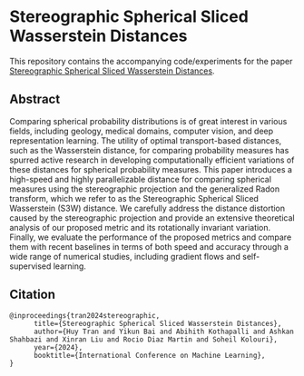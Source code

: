 # Stereographic Spherical Sliced Wasserstein Distances

This repository contains the accompanying code/experiments for the paper [Stereographic Spherical Sliced Wasserstein Distances](https://arxiv.org/abs/2402.02345). 

## Abstract

Comparing spherical probability distributions is of great interest in various fields, including geology, medical domains, computer vision, and deep representation learning. The utility of optimal transport-based distances, such as the Wasserstein distance, for comparing probability measures has spurred active research in developing computationally efficient variations of these distances for spherical probability measures. This paper introduces a high-speed and highly parallelizable distance for comparing spherical measures using the stereographic projection and the generalized Radon transform, which we refer to as the Stereographic Spherical Sliced Wasserstein (S3W) distance. We carefully address the distance distortion caused by the stereographic projection and provide an extensive theoretical analysis of our proposed metric and its rotationally invariant variation. Finally, we evaluate the performance of the proposed metrics and compare them with recent baselines in terms of both speed and accuracy through a wide range of numerical studies, including gradient flows and self-supervised learning.

## Citation

```
@inproceedings{tran2024stereographic,
      title={Stereographic Spherical Sliced Wasserstein Distances}, 
      author={Huy Tran and Yikun Bai and Abihith Kothapalli and Ashkan Shahbazi and Xinran Liu and Rocio Diaz Martin and Soheil Kolouri},
      year={2024},
      booktitle={International Conference on Machine Learning},
}
```

